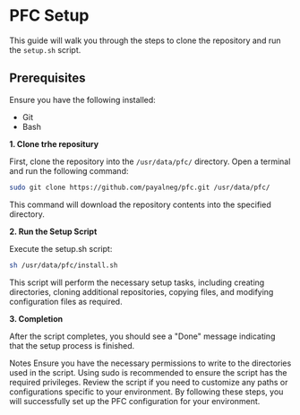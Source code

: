 # PFC Setup

This guide will walk you through the steps to clone the repository and run the `setup.sh` script.

## Prerequisites

Ensure you have the following installed:
- Git
- Bash

**1. Clone trhe repositury**

First, clone the repository into the `/usr/data/pfc/` directory. Open a terminal and run the following command:

```bash
sudo git clone https://github.com/payalneg/pfc.git /usr/data/pfc/
```
This command will download the repository contents into the specified directory.

**2. Run the Setup Script**

Execute the setup.sh script:

```bash
sh /usr/data/pfc/install.sh
```
This script will perform the necessary setup tasks, including creating directories, cloning additional repositories, copying files, and modifying configuration files as required.

**3. Completion**

After the script completes, you should see a "Done" message indicating that the setup process is finished.

Notes
Ensure you have the necessary permissions to write to the directories used in the script. Using sudo is recommended to ensure the script has the required privileges.
Review the script if you need to customize any paths or configurations specific to your environment.
By following these steps, you will successfully set up the PFC configuration for your environment.
